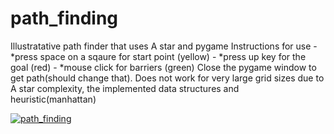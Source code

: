 # path_finding
Illustratative path finder that uses A star and pygame
Instructions for use - *press space on a sqaure for start point (yellow)
                     - *press up key for the goal (red)
                     - *mouse click for barriers (green)
Close the pygame window to get path(should change that).
Does not work for very large grid sizes due to A star complexity, the implemented data structures and heuristic(manhattan)

[![path_finding](https://img.youtube.com/vi/mnuo0O8vZnw)](https://www.youtube.com/watch?v=mnuo0O8vZnw)

